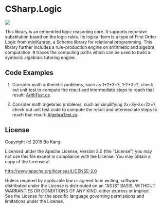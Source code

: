 # CSharp.Logic

[![](https://travis-ci.org/buptkang/CSharp.Logic.png)](https://travis-ci.org/buptkang/CSharp.Logic)
 
This library is an embedded logic reasoning core. It supports recursive substitution based on the logic rules. Its logical form is a type of First Order Logic from [miniKanren](https://github.com/miniKanren/miniKanren), a Scheme library for relational programming. This library further includes a rule-production engine on arithmetic and algebra computation. It traces the computing paths which can be used to build a symbolic algebraic tutoring engine.

## Code Examples

1. Consider math arithmetic problems, such as 1+2+3=?, 1-2*3=?, check out unit test to compute the result and intermediate steps to reach that result: [ArithTest.cs](https://github.com/buptkang/CSharp.Logic/tree/master/Test/0.Logic.Arithmetic).

2. Consider math algebraic problems, such as simplifying 2x+3y-2x+2z=?, check out unit test code to compute the result and intermediate steps to reach that result: [AlgebraTest.cs](https://github.com/buptkang/CSharp.Logic/tree/master/Test/1.Logic.Algebra).
 
## License

Copyright (c) 2015 Bo Kang

Licensed under the Apache License, Version 2.0 (the "License")
you may not use this file except in compliance with the License. You may obtain a copy of the License at

http://www.apache.org/licenses/LICENSE-2.0

Unless required by applicable law or agreed to in writing, software distributed under the License is distributed on an "AS IS" BASIS, WITHOUT WARRANTIES OR CONDITIONS OF ANY KIND, either express or implied. See the License for the specific language governing permissions and limitations under the License.
